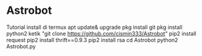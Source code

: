 # Astrobot

Tutorial install di termux
apt update& upgrade
pkg install git
pkg install python2 
ketik "git clone https://github.com/cismin333/Astrobot"
pip2 install request
pip2 install thrift==0.9.3
pip2 install rsa
cd Astrobot
python2 Astrobot.py
